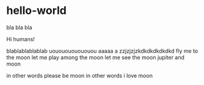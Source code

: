 # hello-world
bla bla bla

Hi humans!

blablablablablab uououououououou  aaaaa a zzjzjzjzkdkdkdkdkdkd
fly me to the moon
let me play among the moon
let me see the moon
jupiter and moon

in other words
please be moon
in other words
i love moon
